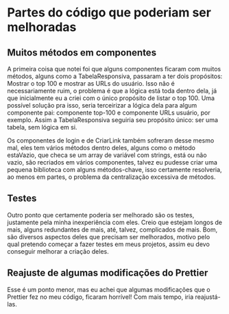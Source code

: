 # Partes do código que poderiam ser melhoradas
## Muitos métodos em componentes
A primeira coisa que notei foi que alguns componentes ficaram com muitos métodos, alguns como a TabelaResponsiva, passaram a ter dois propósitos: Mostrar o top 100 e mostrar as URLs do usuário. Isso não é necessariamente ruim, o problema é que a lógica está toda dentro dela, já que inicialmente eu a criei com o único propósito de listar o top 100. Uma possível solução pra isso, seria terceirizar a lógica dela para algum componente pai: componente top-100 e componente URLs usuário, por exemplo. Assim a TabelaResponsiva seguiria seu propósito único: ser uma tabela, sem lógica em si.

Os componentes de login e de CriarLink também sofreram desse mesmo mal, eles tem vários métodos dentro deles, alguns como o método estaVazio, que checa se um array de variável com strings, está ou não vazio, são recriados em vários componentes, talvez eu pudesse criar uma pequena biblioteca com alguns métodos-chave, isso certamente resolveria, ao menos em partes, o problema da centralização excessiva de métodos.

## Testes
Outro ponto que certamente poderia ser melhorado são os testes, justamente pela minha inexperiência com eles. Creio que estejam longos de mais, alguns redundantes de mais, até, talvez, complicados de mais. Bom, são diversos aspectos deles que precisam ser melhorados, motivo pelo qual pretendo começar a fazer testes em meus projetos, assim eu devo conseguir melhorar a criação deles.

## Reajuste de algumas modificações do Prettier
Esse é um ponto menor, mas eu achei que algumas modificações que o Prettier fez no meu código, ficaram horrível! Com mais tempo, iria reajustá-las.
